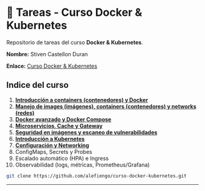 # 🐳 Tareas - Curso Docker & Kubernetes
Repositorio de tareas del curso **Docker & Kubernetes**.

**Nombre:** Stiven Castellon Duran

**Enlace:** [Curso Docker & Kubernetes](https://www.i-quattro.com/product-page/dok-kub-001)

## Indice del curso
1. **[Introducción a containers (contenedores) y Docker](https://github.com/stivencd/curso-docker-kubernetes-tareas/blob/main/clase1/README.md)**
2. **[Manejo de images (imágenes), containers (contenedores) y networks (redes)](https://github.com/stivencd/curso-docker-kubernetes-tareas/blob/main/clase2/README.md)**
3. **[Docker avanzado y Docker Compose](https://github.com/stivencd/curso-docker-kubernetes-tareas/tree/main/clase3#readme)**
4. **[Microservicios, Cache y Gateway](https://github.com/stivencd/curso-docker-kubernetes-tareas/blob/main/clase4/mi-microservicio/README.md)**
5. **[Seguridad en imágenes y escaneo de vulnerabilidades](https://github.com/stivencd/curso-docker-kubernetes-tareas/blob/main/clase5/docker-seguridad-clase5/README.md)**
6. **[Introducción a Kubernetes]()**
7. **[Configuración y Networking]()**
8. ConfigMaps, Secrets y Probes
9. Escalado automático (HPA) e Ingress
10. Observabilidad (logs, métricas, Prometheus/Grafana)



```bash
git clone https://github.com/alefiengo/curso-docker-kubernetes.git
```

---



